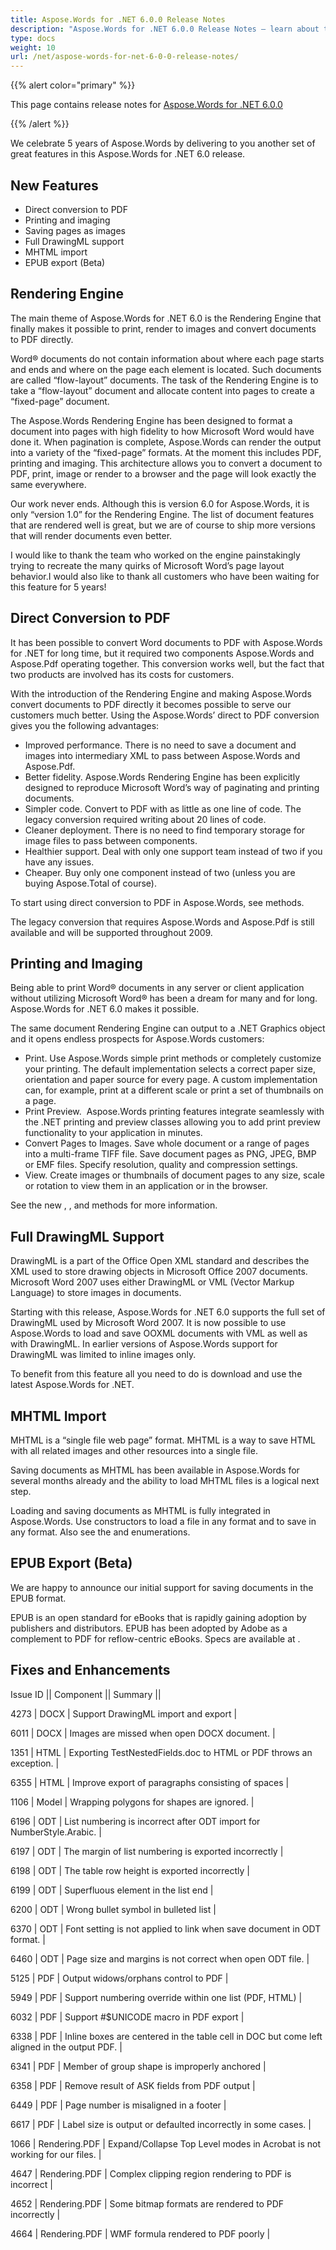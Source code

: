 ```yaml
---
title: Aspose.Words for .NET 6.0.0 Release Notes
description: "Aspose.Words for .NET 6.0.0 Release Notes – learn about the latest updates and fixes."
type: docs
weight: 10
url: /net/aspose-words-for-net-6-0-0-release-notes/
---
```


{{% alert color="primary" %}} 

This page contains release notes for [Aspose.Words for .NET 6.0.0](http://www.aspose.com/downloads/words/net/new-releases/aspose.words-for-.net-6.0.0/)

{{% /alert %}} 

We celebrate 5 years of Aspose.Words by delivering to you another set of great features in this Aspose.Words for .NET 6.0 release.

## New Features

- Direct conversion to PDF
- Printing and imaging
- Saving pages as images
- Full DrawingML support
- MHTML import
- EPUB export (Beta)

## Rendering Engine

The main theme of Aspose.Words for .NET 6.0 is the Rendering Engine that finally makes it possible to print, render to images and convert documents to PDF directly.

Word® documents do not contain information about where each page starts and ends and where on the page each element is located. Such documents are called “flow-layout” documents. The task of the Rendering Engine is to take a “flow-layout” document and allocate content into pages to create a “fixed-page” document.

The Aspose.Words Rendering Engine has been designed to format a document into pages with high fidelity to how Microsoft Word would have done it. When pagination is complete, Aspose.Words can render the output into a variety of the “fixed-page” formats. At the moment this includes PDF, printing and imaging. This architecture allows you to convert a document to PDF, print, image or render to a browser and the page will look exactly the same everywhere.

Our work never ends. Although this is version 6.0 for Aspose.Words, it is only “version 1.0” for the Rendering Engine. The list of document features that are rendered well is great, but we are of course to ship more versions that will render documents even better.

I would like to thank the team who worked on the engine painstakingly trying to recreate the many quirks of Microsoft Word’s page layout behavior.I would also like to thank all customers who have been waiting for this feature for 5 years!

## Direct Conversion to PDF

It has been possible to convert Word documents to PDF with Aspose.Words for .NET for long time, but it required two components Aspose.Words and Aspose.Pdf operating together. This conversion works well, but the fact that two products are involved has its costs for customers.

With the introduction of the Rendering Engine and making Aspose.Words convert documents to PDF directly it becomes possible to serve our customers much better. Using the Aspose.Words’ direct to PDF conversion gives you the following advantages:

- Improved performance. There is no need to save a document and images into intermediary XML to pass between Aspose.Words and Aspose.Pdf. 
- Better fidelity. Aspose.Words Rendering Engine has been explicitly designed to reproduce Microsoft Word’s way of paginating and printing documents. 
- Simpler code. Convert to PDF with as little as one line of code. The legacy conversion required writing about 20 lines of code. 
- Cleaner deployment. There is no need to find temporary storage for image files to pass between components. 
- Healthier support. Deal with only one support team instead of two if you have any issues. 
- Cheaper. Buy only one component instead of two (unless you are buying Aspose.Total of course). 

To start using direct conversion to PDF in Aspose.Words, see methods.

The legacy conversion that requires Aspose.Words and Aspose.Pdf is still available and will be supported throughout 2009.

## Printing and Imaging

Being able to print Word® documents in any server or client application without utilizing Microsoft Word® has been a dream for many and for long. Aspose.Words for .NET 6.0 makes it possible. 

The same document Rendering Engine can output to a .NET Graphics object and it opens endless prospects for Aspose.Words customers:

- Print. Use Aspose.Words simple print methods or completely customize your printing. The default implementation selects a correct paper size, orientation and paper source for every page. A custom implementation can, for example, print at a different scale or print a set of thumbnails on a page. 
- Print Preview.  Aspose.Words printing features integrate seamlessly with the .NET printing and preview classes allowing you to add print preview functionality to your application in minutes. 
- Convert Pages to Images. Save whole document or a range of pages into a multi-frame TIFF file. Save document pages as PNG, JPEG, BMP or EMF files. Specify resolution, quality and compression settings. 
- View. Create images or thumbnails of document pages to any size, scale or rotation to view them in an application or in the browser. 

See the new , , and methods for more information.

## Full DrawingML Support

DrawingML is a part of the Office Open XML standard and describes the XML used to store drawing objects in Microsoft Office 2007 documents. Microsoft Word 2007 uses either DrawingML or VML (Vector Markup Language) to store images in documents.

Starting with this release, Aspose.Words for .NET 6.0 supports the full set of DrawingML used by Microsoft Word 2007. It is now possible to use Aspose.Words to load and save OOXML documents with VML as well as with DrawingML. In earlier versions of Aspose.Words support for DrawingML was limited to inline images only.

To benefit from this feature all you need to do is download and use the latest Aspose.Words for .NET.

## MHTML Import

MHTML is a “single file web page” format. MHTML is a way to save HTML with all related images and other resources into a single file.

Saving documents as MHTML has been available in Aspose.Words for several months already and the ability to load MHTML files is a logical next step.

Loading and saving documents as MHTML is fully integrated in Aspose.Words. Use constructors to load a file in any format and to save in any format. Also see the and enumerations.

## EPUB Export (Beta)

We are happy to announce our initial support for saving documents in the EPUB format.

EPUB is an open standard for eBooks that is rapidly gaining adoption by publishers and distributors. EPUB has been adopted by Adobe as a complement to PDF for reflow-centric eBooks. Specs are available at .

## Fixes and Enhancements

Issue ID || 
Component || 
Summary ||

4273 | DOCX | 
Support DrawingML import and export |

6011 | DOCX | 
Images are missed when open DOCX document. |

1351 | HTML | 
Exporting TestNestedFields.doc to HTML or PDF throws an exception. |

6355 | HTML | 
Improve export of paragraphs consisting of spaces |

1106 | Model | 
Wrapping polygons for shapes are ignored. |

6196 | ODT | 
List numbering is incorrect after ODT import for NumberStyle.Arabic. |

6197 | ODT | 
The margin of list numbering is exported incorrectly |

6198 | ODT | 
The table row height is exported incorrectly |

6199 | ODT | 
Superfluous element in the list end |

6200 | ODT | 
Wrong bullet symbol in bulleted list |

6370 | ODT | 
Font setting is not applied to link when save document in ODT format. |

6460 | ODT | 
Page size and margins is not correct when open ODT file. |

5125 | PDF | 
Output widows/orphans control to PDF |

5949 | PDF | 
Support numbering override within one list (PDF, HTML) |

6032 | PDF | 
Support #$UNICODE macro in PDF export |

6338 | PDF | 
Inline boxes are centered in the table cell in DOC but come left aligned in the output PDF. |

6341 | PDF | 
Member of group shape is improperly anchored |

6358 | PDF | 
Remove result of ASK fields from PDF output |

6449 | PDF | 
Page number is misaligned in a footer |

6617 | PDF | 
Label size is output or defaulted incorrectly in some cases. |

1066 | Rendering.PDF | 
Expand/Collapse Top Level modes in Acrobat is not working for our files. |

4647 | Rendering.PDF | 
Complex clipping region rendering to PDF is incorrect |

4652 | Rendering.PDF | 
Some bitmap formats are rendered to PDF incorrectly |

4664 | Rendering.PDF | 
WMF formula rendered to PDF poorly |

